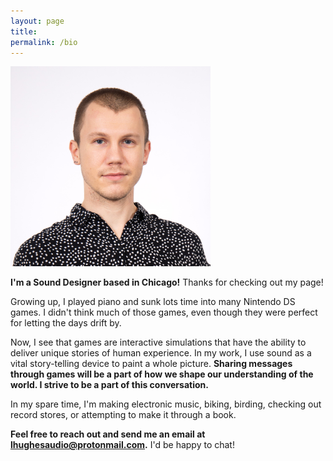 ```yaml
---
layout: page
title: 
permalink: /bio
---
```


<img src="headshot.JPG" width="320" height="320" alt="Photo of Logan" class="center"> 

**I'm a Sound Designer based in Chicago!** Thanks for checking out my page!

Growing up, I played piano and sunk lots time into many Nintendo DS games. I didn't think much of those games, even though they were perfect for letting the days drift by.

Now, I see that games are interactive simulations that have the ability to deliver unique stories of human experience. In my work, I use sound as a vital story-telling device to paint a whole picture. **Sharing messages through games will be a part of how we shape our understanding of the world. I strive to be a part of this conversation.**

In my spare time, I'm making electronic music, biking, birding, checking out record stores, or attempting to make it through a book.

**Feel free to reach out and send me an email at lhughesaudio@protonmail.com.** I'd be happy to chat!